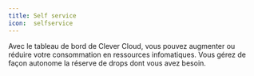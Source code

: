 ```yaml
---
title: Self service
icon:  selfservice
---
```

Avec le tableau de bord de Clever Cloud, vous pouvez augmenter ou réduire votre
consommation en ressources infomatiques. Vous gérez de façon autonome la réserve
de drops dont vous avez besoin.
